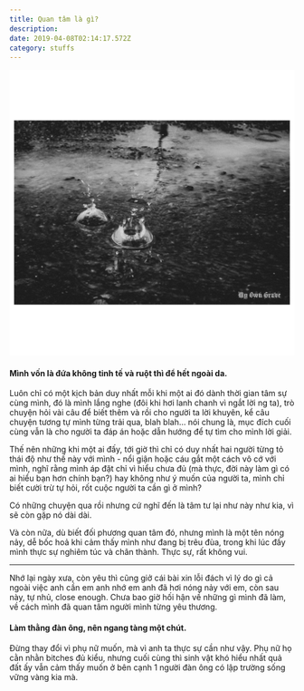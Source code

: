 ```yaml
---
title: Quan tâm là gì?
description: 
date: 2019-04-08T02:14:17.572Z
category: stuffs
---
```


![Quan tâm là gì?](./image.jpg)<br />

#### Mình vốn là đứa không tinh tế và ruột thì để hết ngoài da.

Luôn chỉ có một kịch bản duy nhất mỗi khi một ai đó dành thời gian tâm sự cùng mình, đó là mình lắng nghe (đôi khi hơi lanh chanh vì ngắt lời ng ta), trò chuyện hỏi vài câu để biết thêm và rồi cho người ta lời khuyên, kể câu chuyện tương tự mình từng trải qua, blah blah… nói chung là, mục đích cuối cùng vẫn là cho người ta đáp án hoặc dẫn hướng để tự tìm cho mình lời giải.

Thế nên những khi một ai đấy, tới giờ thì chỉ có duy nhất hai người từng tỏ thái độ như thế này với mình - nổi giận hoặc cáu gắt một cách vô cớ với mình, nghĩ rằng mình áp đặt chỉ vì hiểu chưa đủ (mà thực, đời này làm gì có ai hiểu bạn hơn chính bạn?) hay không như ý muốn của người ta, mình chỉ biết cười trừ tự hỏi, rốt cuộc người ta cần gì ở mình?

Có những chuyện qua rồi nhưng cứ nghĩ đến là tâm tư lại như này như kia, vì sẽ còn gặp nó dài dài.

Và còn nữa, dù biết đối phương quan tâm đó, nhưng mình là một tên nóng nảy, dễ bốc hoả khi cảm thấy mình như đang bị trêu đùa, trong khi lúc đấy mình thực sự nghiêm túc và chân thành. Thực sự, rất không vui.

---

Nhớ lại ngày xưa, còn yêu thì cũng giở cái bài xin lỗi đách vì lý do gì cả ngoài việc anh cần em anh nhớ em anh đã hơi nóng nảy với em, còn sau này, tự nhủ, close enough. Chưa bao giờ hối hận về những gì mình đã làm, về cách mình đã quan tâm người mình từng yêu thương.

#### Làm thằng đàn ông, nên ngang tàng một chút. 

Đừng thay đổi vì phụ nữ muốn, mà vì anh ta thực sự cần như vậy. Phụ nữ họ cằn nhằn bitches đủ kiểu, nhưng cuối cùng thì sinh vật khó hiểu nhất quả đất ấy vẫn cảm thấy muốn ở bên cạnh 1 người đàn ông có lập trường sống vững vàng kia mà.
